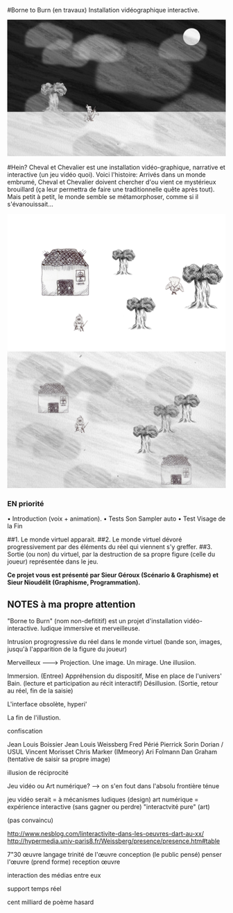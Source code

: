
#Borne to Burn (en travaux)
Installation vidéographique interactive.

![GitHub Logo](captures/lune.png)

#Hein?
Cheval et Chevalier est une installation vidéo-graphique, narrative et interactive (un jeu vidéo quoi). Voici l'histoire:
Arrivés dans un monde embrumé, Cheval et Chevalier doivent chercher d'ou vient ce mystérieux brouillard (ça leur permettra de faire une traditionnelle quête après tout). Mais petit à petit, le monde semble se métamorphoser, comme si il s'évanouissait…

![GitHub Logo](https://github.com/nioudelit/arcade/blob/master/deplacementMatrice/data/capture.png?raw=true)
![GitHub Logo](captures/brouillard.png)


### EN priorité
• Introduction (voix + animation).
• Tests Son Sampler auto
• Test Visage de la Fin


##1. Le monde virtuel apparait.
##2. Le monde virtuel dévoré progressivement par des éléments du réel qui viennent s'y greffer.
##3. Sortie (ou non) du virtuel, par la destruction de sa propre figure (celle du joueur) représentée dans le jeu.

**Ce projet vous est présenté par Sieur Géroux (Scénario & Graphisme) et Sieur Nioudélit (Graphisme, Programmation).**


## NOTES à ma propre attention
"Borne to Burn" (nom non-defititif) est un projet d'installation vidéo-interactive.
ludique immersive et merveilleuse. 

Intrusion progrogressive du réel dans le monde virtuel (bande son, images, jusqu'à l'apparition de la figure du joueur)


Merveilleux ---> Projection. Une image. Un mirage. Une illusiion. 

Immersion. (Entree) Appréhension du dispositif, Mise en place de l'univers'
Bain. (lecture et participation au récit interactif)
Désillusion. (Sortie, retour au réel, fin de la saisie)

L'interface obsolète, hyperi'

La fin de l'illustion.

confiscation

Jean Louis Boissier
Jean Louis Weissberg
Fred Périé
Pierrick Sorin
Dorian / USUL
Vincent Morisset
Chris Marker (IMmeory)
Ari Folmann
Dan Graham (tentative de saisir  sa propre image)

illusion de réciprocité


Jeu vidéo ou Art numérique?
--> on s'en fout dans l'absolu
frontière ténue

jeu vidéo serait = à mécanismes ludiques (design)
art numérique = expérience interactive (sans gagner ou perdre) "interactvité pure" (art)

(pas convaincu)

http://www.nesblog.com/linteractivite-dans-les-oeuvres-dart-au-xx/
http://hypermedia.univ-paris8.fr/Weissberg/presence/presence.htm#table

7"30
œuvre langage
trinité de l'œuvre
conception (le public pensé)
penser l'œuvre (prend forme)
reception œuvre

interaction des médias entre eux

support 
temps réel

cent milliard de poème hasard




